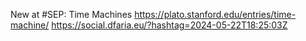 New at #SEP: Time Machines https://plato.stanford.edu/entries/time-machine/ https://social.dfaria.eu/?hashtag=2024-05-22T18:25:03Z